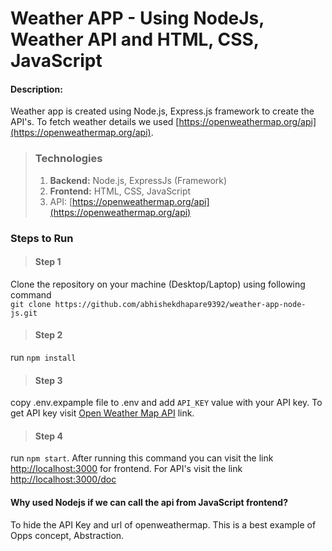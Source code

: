 # Weather APP - Using NodeJs, Weather API and HTML, CSS, JavaScript
#### Description: 
Weather app is created using Node.js, Express.js framework to create the API's. To fetch weather details we used [https://openweathermap.org/api](https://openweathermap.org/api).

>   ### Technologies
>
>   1. <strong>Backend:</strong> Node.js, ExpressJs (Framework) 
>   2. <strong>Frontend:</strong> HTML, CSS, JavaScript
>   3. API: [https://openweathermap.org/api](https://openweathermap.org/api)

### Steps to Run
> #### Step 1
Clone the repository on your machine (Desktop/Laptop) using following command<br>
`git clone https://github.com/abhishekdhapare9392/weather-app-node-js.git`

> #### Step 2
run `npm install`

> #### Step 3
copy .env.expample file to .env and add `API_KEY` value with your API key. To get API key visit [Open Weather Map API](https://openweathermap.org/api) link.

> #### Step 4
run `npm start`. After running this command you can visit the link [http://localhost:3000](http://localhost:3000) for frontend. For API's visit the link [http://localhost:3000/doc](http://localhost:3000/doc)

#### Why used Nodejs if we can call the api from JavaScript frontend?
To hide the API Key and url of openweathermap. This is a best example of Opps concept, Abstraction.